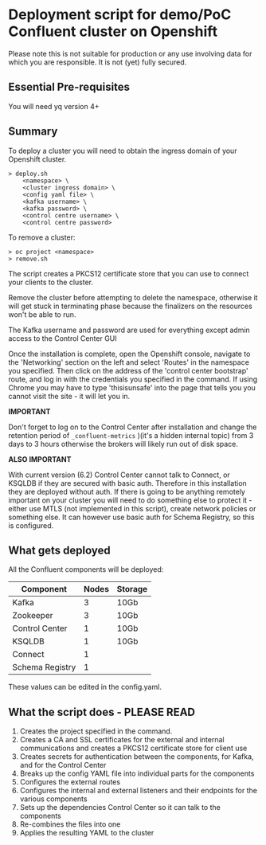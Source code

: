 # Deployment script for demo/PoC Confluent cluster on Openshift

Please note this is not suitable for production or any use involving data for which you are responsible.  It is not (yet) fully secured.

## Essential Pre-requisites

You will need yq version 4+

## Summary
To deploy a cluster you will need to obtain the ingress domain of your Openshift cluster.

```
> deploy.sh 
    <namespace> \
    <cluster ingress domain> \
    <config yaml file> \
    <kafka username> \
    <kafka password> \
    <control centre username> \
    <control centre password>
```

To remove a cluster:

```
> oc project <namespace>
> remove.sh
```

The script creates a PKCS12 certificate store that you can use to connect your clients to the cluster.

Remove the cluster before attempting to delete the namespace, otherwise it will get stuck in terminating phase because the finalizers on the resources won't be able to run.

The Kafka username and password are used for everything except admin access to the Control Center GUI

Once the installation is complete, open the Openshift console, navigate to the 'Networking' section on the left and select 'Routes' in the namespace you specified.  Then click on the address of the 'control center bootstrap' route, and log in with the credentials you specified in the command.  If using Chrome you may have to type 'thisisunsafe' into the page that tells you you cannot visit the site - it will let you in.

__IMPORTANT__

Don't forget to log on to the Control Center after installation and change the retention period of `_confluent-metrics` )(it's a hidden internal topic) from 3 days to 3 hours otherwise the brokers will likely run out of disk space.

__ALSO IMPORTANT__

With current version (6.2) Control Center cannot talk to Connect, or KSQLDB if they are secured with basic auth.  Therefore in this installation they are deployed without auth.  If there is going to be anything remotely important on your cluster you will need to do something else to protect it - either use MTLS (not implemented in this script), create network policies or something else.  It can however use basic auth for Schema Registry, so this is configured.

## What gets deployed

All the Confluent components will be deployed:

| Component       | Nodes | Storage |
| --------------- | ----- | ------- |
| Kafka           |     3 |    10Gb |
| Zookeeper       |     3 |    10Gb |
| Control Center  |     1 |    10Gb |
| KSQLDB          |     1 |    10Gb |
| Connect         |     1 |         |
| Schema Registry |     1 |         |

These values can be edited in the config.yaml.

## What the script does - PLEASE READ

1. Creates the project specified in the command.
2. Creates a CA and SSL certificates for the external and internal communications and creates a PKCS12 certificate store for client use
3. Creates secrets for authentication between the components, for Kafka, and for the Control Center
4. Breaks up the config YAML file into individual parts for the components
5. Configures the external routes
6. Configures the internal and external listeners and their endpoints for the various components
7. Sets up the dependencies Control Center so it can talk to the components
8. Re-combines the files into one
9. Applies the resulting YAML to the cluster